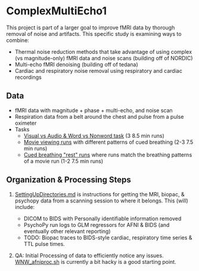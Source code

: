 # ComplexMultiEcho1

This project is part of a larger goal to improve fMRI data by thorough removal of noise and artifacts.
This specific study is examining ways to combine:

- Thermal noise reduction methods that take advantage of using complex (vs magnitude-only) fMRI
  data and noise scans (building off of NORDIC)
- Multi-echo fMRI denoising (building off of tedana)
- Cardiac and respiratory noise removal using respiratory and cardiac recordings

## Data

- fMRI data with magnitude + phase + multi-echo, and noise scan
- Respiration data from a belt around the chest and pulse from a pulse oximeter
- Tasks
  - [Visual vs Audio & Word vs Nonword task](PsychoPy/WordNonword/README_WordNonword.md) (3 8.5 min runs)
  - [Movie viewing runs](PsychoPy/MovieRespiration/README_MovieRespiration.md) with different patterns of cued breathing (2-3 7.5 min runs)
  - [Cued breathing "rest" runs](PsychoPy/MovieRespiration/README_MovieRespiration.md) where runs match the breathing patterns of a movie run (1-2 7.5 min runs)

## Organization & Processing Steps

1. [SettingUpDirectories.md](Conversion/SettingUpDirectories.md) is instructions for getting the MRI, biopac, & psychopy data from a scanning session to where it belongs. This (will) include:
    - DICOM to BIDS with Personally identifiable information removed
    - PsychoPy run logs to GLM regressors for AFNI & BIDS (and eventually other relevant reporting)
    - TODO: Biopac traces to BIDS-style cardiac, respiratory time series & TTL pulse times.

2. QA: Initial Processing of data to efficiently notice any issues. [WNW_afniproc.sh](InitialQAProcessing/WNW_afniproc.sh) is currently a bit hacky is a good starting point.
